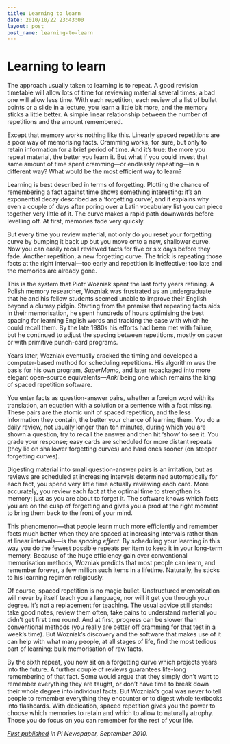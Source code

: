 ```yaml
---
title: Learning to learn
date: 2010/10/22 23:43:00
layout: post
post_name: learning-to-learn
---
```

# Learning to learn

The approach usually taken to learning is to repeat. A good revision timetable will allow lots of time for reviewing material several times; a bad one will allow less time. With each repetition, each review of a list of bullet points or a slide in a lecture, you learn a little bit more, and the memory sticks a little better. A simple linear relationship between the number of repetitions and the amount remembered.

Except that memory works nothing like this. Linearly spaced repetitions are a poor way of memorising facts. Cramming works, for sure, but only to retain information for a brief period of time. And it’s true: the more you repeat material, the better you learn it. But what if you could invest that same amount of time spent cramming—or endlessly repeating—in a different way? What would be the most efficient way to learn?

Learning is best described in terms of forgetting. Plotting the chance of remembering a fact against time shows something interesting: it’s an exponential decay described as a ‘forgetting curve’, and it explains why even a couple of days after poring over a Latin vocabulary list you can piece together very little of it. The curve makes a rapid path downwards before levelling off. At first, memories fade very quickly.

But every time you review material, not only do you reset your forgetting curve by bumping it back up but you move onto a new, shallower curve. Now you can easily recall reviewed facts for five or six days before they fade. Another repetition, a new forgetting curve. The trick is repeating those facts at the right interval—too early and repetition is ineffective; too late and the memories are already gone.

This is the system that Piotr Wozniak spent the last forty years refining. A Polish memory researcher, Wozniak was frustrated as an undergraduate that he and his fellow students seemed unable to improve their English beyond a clumsy pidgin. Starting from the premise that repeating facts aids in their memorisation, he spent hundreds of hours optimising the best spacing for learning English words and tracking the ease with which he could recall them. By the late 1980s his efforts had been met with failure, but he continued to adjust the spacing between repetitions, mostly on paper or with primitive punch-card programs.

Years later, Wozniak eventually cracked the timing and developed a computer-based method for scheduling repetitions. His algorithm was the basis for his own program, _SuperMemo_, and later repackaged into more elegant open-source equivalents—_Anki_ being one which remains the king of spaced repetition software.

You enter facts as question-answer pairs, whether a foreign word with its translation, an equation with a solution or a sentence with a fact missing. These pairs are the atomic unit of spaced repetition, and the less information they contain, the better your chance of learning them. You do a daily review, not usually longer than ten minutes, during which you are shown a question, try to recall the answer and then hit ‘show’ to see it. You grade your response; easy cards are scheduled for more distant repeats (they lie on shallower forgetting curves) and hard ones sooner (on steeper forgetting curves).

Digesting material into small question-answer pairs is an irritation, but as reviews are scheduled at increasing intervals determined automatically for each fact, you spend very little time actually reviewing each card. More accurately, you review each fact at the optimal time to strengthen its memory: just as you are about to forget it. The software knows which facts you are on the cusp of forgetting and gives you a prod at the right moment to bring them back to the front of your mind.

This phenomenon—that people learn much more efficiently and remember facts much better when they are spaced at increasing intervals rather than at linear intervals—is the _spacing effect_. By scheduling your learning in this way you do the fewest possible repeats per item to keep it in your long-term memory. Because of the huge efficiency gain over conventional memorisation methods, Wozniak predicts that most people can learn, and remember forever, a few million such items in a lifetime. Naturally, he sticks to his learning regimen religiously.

Of course, spaced repetition is no magic bullet. Unstructured memorisation will never by itself teach you a language, nor will it get you through your degree. It’s not a replacement for teaching. The usual advice still stands: take good notes, review them often, take pains to understand material you didn’t get first time round. And at first, progress can be slower than conventional methods (you really are better off cramming for that test in a week’s time). But Wozniak’s discovery and the software that makes use of it can help with what many people, at all stages of life, find the most tedious part of learning: bulk memorisation of raw facts.

By the sixth repeat, you now sit on a forgetting curve which projects years into the future. A further couple of reviews guarantees life-long remembering of that fact. Some would argue that they simply don’t want to remember everything they are taught, or don’t have time to break down their whole degree into individual facts. But Wozniak’s goal was never to tell people to remember everything they encounter or to digest whole textbooks into flashcards. With dedication, spaced repetition gives you the power to choose which memories to retain and which to allow to naturally atrophy. Those you do focus on you can remember for the rest of your life.

_[First published](http://www.pimedia.org.uk/science/2010/10/13/learning-to-learn.html) in Pi Newspaper, September 2010._
